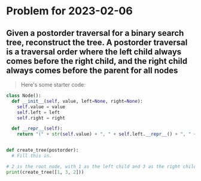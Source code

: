 # Problem for 2023-02-06

## Given a postorder traversal for a binary search tree, reconstruct the tree. A postorder traversal is a traversal order where the left child always comes before the right child, and the right child always comes before the parent for all nodes

> Here's some starter code:

```python
class Node():
  def __init__(self, value, left=None, right=None):
    self.value = value
    self.left = left
    self.right = right

  def __repr__(self):
    return "(" + str(self.value) + ", " + self.left.__repr__() + ", " + self.right.__repr__() + ")"


def create_tree(postorder):
  # Fill this in.

# 2 is the root node, with 1 as the left child and 3 as the right child
print(create_tree([1, 3, 2]))
```
